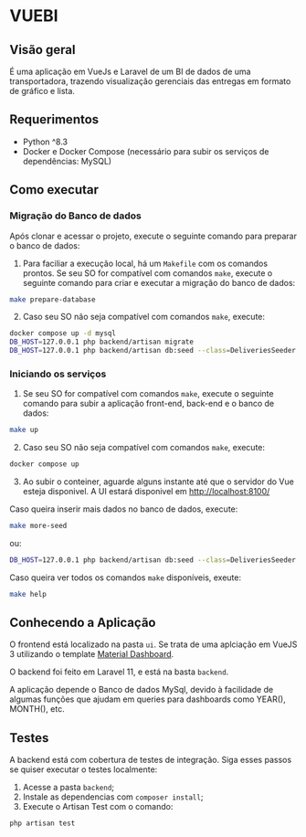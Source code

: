 # VUEBI

## Visão geral

É uma aplicação em VueJs e Laravel de um BI de dados de uma transportadora, trazendo visualização gerenciais das entregas em formato de gráfico e lista.

## Requerimentos
* Python ^8.3
* Docker e Docker Compose (necessário para subir os serviços de dependências: MySQL)

## Como executar

###  Migração do Banco de dados
Após clonar e acessar o projeto, execute o seguinte comando para preparar o banco de dados:

1. Para faciliar a execução local, há um `Makefile` com os comandos prontos. Se seu SO for compatível com comandos `make`, execute o seguinte comando para criar e executar a migração do banco de dados:

```sh
make prepare-database
```

2. Caso seu SO não seja compatível com comandos `make`, execute:
```sh
docker compose up -d mysql
DB_HOST=127.0.0.1 php backend/artisan migrate
DB_HOST=127.0.0.1 php backend/artisan db:seed --class=DeliveriesSeeder
```

### Iniciando os serviços
1. Se seu SO for compatível com comandos `make`, execute o seguinte comando para subir a aplicação front-end, back-end e o banco de dados:

```sh
make up
```

2. Caso seu SO não seja compatível com comandos `make`, execute:
```sh
docker compose up
```

3. Ao subir o conteiner, aguarde alguns instante até que o servidor do Vue esteja disponivel.
A UI estará disponivel em [http://localhost:8100/](http://localhost:8100/)

Caso queira inserir mais dados no banco de dados, execute:
```sh
make more-seed
```
ou:
```sh
DB_HOST=127.0.0.1 php backend/artisan db:seed --class=DeliveriesSeeder
```

Caso queira ver todos os comandos `make` disponíveis, exeute:
```sh
make help
```

## Conhecendo a Aplicação
O frontend está localizado na pasta `ui`. Se trata de uma aplciação em VueJS 3 utilizando o template [Material Dashboard](https://www.creative-tim.com/learning-lab/bootstrap/overview/material-dashboard).

O backend foi feito em Laravel 11, e está na basta `backend`.

A aplicação depende o Banco de dados MySql, devido à facilidade de algumas funções que ajudam em queries para dashboards como YEAR(), MONTH(), etc.

## Testes
A backend está com cobertura de testes de integração. Siga esses passos se quiser executar o testes localmente:

1. Acesse a pasta `backend`;
2. Instale as dependencias com `composer install`;
3. Execute o Artisan Test com o comando:
```sh
php artisan test
```